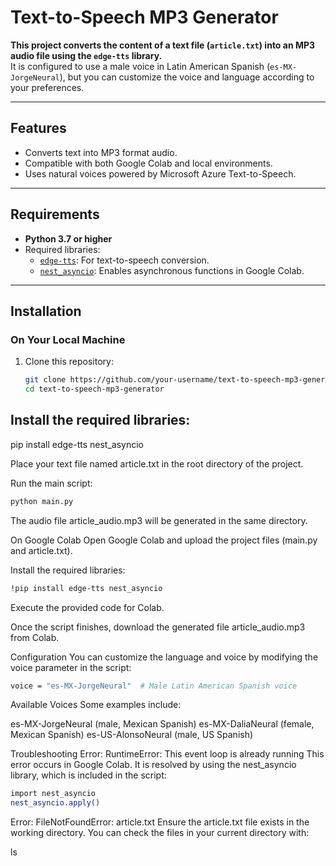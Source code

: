 # Text-to-Speech MP3 Generator

**This project converts the content of a text file (`article.txt`) into an MP3 audio file using the `edge-tts` library.**  
It is configured to use a male voice in Latin American Spanish (`es-MX-JorgeNeural`), but you can customize the voice and language according to your preferences.

---

## Features

- Converts text into MP3 format audio.
- Compatible with both Google Colab and local environments.
- Uses natural voices powered by Microsoft Azure Text-to-Speech.

---

## Requirements

- **Python 3.7 or higher**
- Required libraries:
  - [`edge-tts`](https://github.com/rany2/edge-tts): For text-to-speech conversion.
  - [`nest_asyncio`](https://github.com/erdewit/nest_asyncio): Enables asynchronous functions in Google Colab.

---

## Installation

### On Your Local Machine

1. Clone this repository:
   ```bash
   git clone https://github.com/your-username/text-to-speech-mp3-generator.git
   cd text-to-speech-mp3-generator
## Install the required libraries:
pip install edge-tts nest_asyncio

Place your text file named article.txt in the root directory of the project.

Run the main script:
```bash
python main.py
```
The audio file article_audio.mp3 will be generated in the same directory.

On Google Colab
Open Google Colab and upload the project files (main.py and article.txt).

Install the required libraries:
```bash
!pip install edge-tts nest_asyncio
```
Execute the provided code for Colab.

Once the script finishes, download the generated file article_audio.mp3 from Colab.

Configuration
You can customize the language and voice by modifying the voice parameter in the script:

```bash
voice = "es-MX-JorgeNeural"  # Male Latin American Spanish voice
```

Available Voices
Some examples include:

es-MX-JorgeNeural (male, Mexican Spanish)
es-MX-DaliaNeural (female, Mexican Spanish)
es-US-AlonsoNeural (male, US Spanish)

Troubleshooting
Error: RuntimeError: This event loop is already running
This error occurs in Google Colab. It is resolved by using the nest_asyncio library, which is included in the script:

```bash
import nest_asyncio
nest_asyncio.apply()
```

Error: FileNotFoundError: article.txt
Ensure the article.txt file exists in the working directory. You can check the files in your current directory with:

ls


